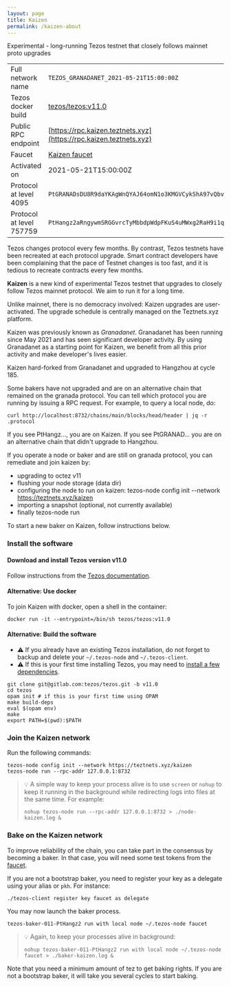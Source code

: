 ```yaml
---
layout: page
title: Kaizen
permalink: /kaizen-about
---
```


Experimental - long-running Tezos testnet that closely follows mainnet proto upgrades

| | |
|-------|---------------------|
| Full network name | `TEZOS_GRANADANET_2021-05-21T15:00:00Z` |
| Tezos docker build | [tezos/tezos:v11.0](https://hub.docker.com/r/tezos/tezos/tags?page=1&ordering=last_updated&name=v11.0) |
| Public RPC endpoint | [https://rpc.kaizen.teztnets.xyz](https://rpc.kaizen.teztnets.xyz) |
| Faucet | [Kaizen faucet](https://faucet.tzalpha.net) |
| Activated on | 2021-05-21T15:00:00Z |
| Protocol at level 4095 |  `PtGRANADsDU8R9daYKAgWnQYAJ64omN1o3KMGVCykShA97vQbvV` |
| Protocol at level 757759 |  `PtHangz2aRngywmSRGGvrcTyMbbdpWdpFKuS4uMWxg2RaH9i1qx` |


Tezos changes protocol every few months. By contrast, Tezos testnets have been recreated at each protocol upgrade. Smart contract developers have been complaining that the pace of Testnet changes is too fast, and it is tedious to recreate contracts every few months.

**Kaizen** is a new kind of experimental Tezos testnet that upgrades to closely follow Tezos mainnet protocol. We aim to run it for a long time.

Unlike mainnet, there is no democracy involved: Kaizen upgrades are user-activated. The upgrade schedule is centrally managed on the Teztnets.xyz platform.

Kaizen was previously known as *Granadanet*. Granadanet has been running since May 2021 and has seen significant developer activity. By using Granadanet as a starting point for Kaizen, we benefit from all this prior activity and make developer's lives easier.

Kaizen hard-forked from Granadanet and upgraded to Hangzhou at cycle 185.

Some bakers have not upgraded and are on an alternative chain that remained on the granada protocol. You can tell which protocol you are running by issuing a RPC request. For example, to query a local node, do:

```
curl http://localhost:8732/chains/main/blocks/head/header | jq -r .protocol
```

If you see PtHangz..., you are on Kaizen. If you see PtGRANAD... you are on an alternative chain that didn't upgrade to Hangzhou.

If you operate a node or baker and are still on granada protocol, you can remediate and join kaizen by:

* upgrading to octez v11
* flushing your node storage (data dir)
* configuring the node to run on kaizen: tezos-node config init --network https://teztnets.xyz/kaizen
* importing a snapshot (optional, not currently available)
* finally tezos-node run

To start a new baker on Kaizen, follow instructions below.


### Install the software


#### Download and install Tezos version v11.0

Follow instructions from the [Tezos documentation](https://tezos.gitlab.io/introduction/howtoget.html#installing-binaries).


#### Alternative: Use docker

To join Kaizen with docker, open a shell in the container:

```
docker run -it --entrypoint=/bin/sh tezos/tezos:v11.0
```

#### Alternative: Build the software


- ⚠️  If you already have an existing Tezos installation, do not forget to backup and delete your `~/.tezos-node` and `~/.tezos-client`.
- ⚠️  If this is your first time installing Tezos, you may need to [install a few dependencies](https://tezos.gitlab.io/introduction/howtoget.html#setting-up-the-development-environment-from-scratch).

```
git clone git@gitlab.com:tezos/tezos.git -b v11.0
cd tezos
opam init # if this is your first time using OPAM
make build-deps
eval $(opam env)
make
export PATH=$(pwd):$PATH
```

### Join the Kaizen network

Run the following commands:

```
tezos-node config init --network https://teztnets.xyz/kaizen
tezos-node run --rpc-addr 127.0.0.1:8732
```

> 💡 A simple way to keep your process alive is to use `screen` or `nohup` to keep it running in the background while redirecting logs into files at the same time. For example:
>
> ```bash=13
> nohup tezos-node run --rpc-addr 127.0.0.1:8732 > ./node-kaizen.log &
> ```


### Bake on the Kaizen network

To improve reliability of the chain, you can take part in the consensus by becoming a baker. In that case, you will need some test tokens from the [faucet](https://faucet.tzalpha.net).

If you are not a bootstrap baker, you need to register your key as a delegate using your alias or `pkh`. For instance:
```bash=2
./tezos-client register key faucet as delegate
```

You may now launch the baker process.
```bash=3
tezos-baker-011-PtHangz2 run with local node ~/.tezos-node faucet
```

> 💡 Again, to keep your processes alive in background:
>
> ```bash=4
> nohup tezos-baker-011-PtHangz2 run with local node ~/.tezos-node faucet > ./baker-kaizen.log &
> ```

Note that you need a minimum amount of tez to get baking rights. If you are not a bootstrap baker, it will take you several cycles to start baking.


